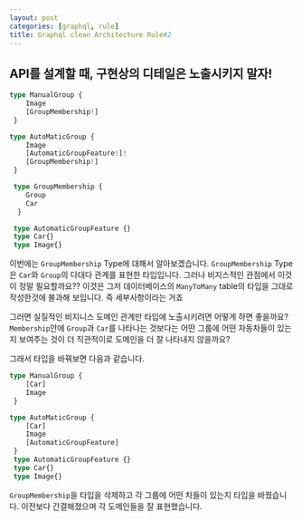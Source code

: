 ```yaml
---
layout: post
categories: [graphql, rule]
title: Graphql clean Architecture Rule#2
---
```

## API를 설계할 때, 구현상의 디테일은 노출시키지 말자!
```typescript
type ManualGroup {
    Image
    [GroupMembership!]
 }

type AutoMaticGroup {
    Image
    [AutomaticGroupFeature!]!
    [GroupMembership!]
 }

 type GroupMembership {
    Group
    Car
  }

 type AutomaticGroupFeature {}
 type Car{}
 type Image{}
```
이번에는 `GroupMembership` Type에 대해서 알아보겠습니다. `GroupMembership` Type은 `Car`와 `Group`의 다대다 관계를 표현한 타입입니다. 그러나 비지스적인 관점에서 이것이 정말 필요할까요?? 이것은 그저 데이터베이스의 `ManyToMany` table의 타입을 그대로 작성한것에 불과해 보입니다. 즉 세부사항이라는 거죠 

그러면 실질적인 비지니스 도메인 관계만 타입에 노출시키려면 어떻게 하면 좋을까요?
`Membership`안에 `Group`과 `Car`를 나타나는 것보다는 
어떤 그룹에 어떤 자동차들이 있는지 보여주는 것이 더 직관적이로 도메인을 더 잘 나타내지 않을까요?

그래서 타입을 바꿔보면 다음과 같습니다.

```typescript
type ManualGroup {
    [Car]
    Image
 }

type AutoMaticGroup {
    [Car]
    Image
    [AutomaticGroupFeature]
 }
 type AutomaticGroupFeature {}
 type Car{}
 type Image{}
```
`GroupMembership`을 타입을 삭제하고 각 그룹에 어떤 차들이 있는지 타입을 바꿨습니다. 이전보다 간결해졌으며 각 도메인들을 잘 표현했습니다.

